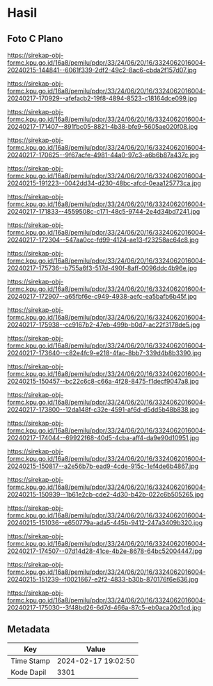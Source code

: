 # Hasil

## Foto C Plano

https://sirekap-obj-formc.kpu.go.id/16a8/pemilu/pdpr/33/24/06/20/16/3324062016004-20240215-144841--6061f339-2df2-49c2-8ac6-cbda2f157d07.jpg

https://sirekap-obj-formc.kpu.go.id/16a8/pemilu/pdpr/33/24/06/20/16/3324062016004-20240217-170929--afefacb2-19f8-4894-8523-c18164dce099.jpg

https://sirekap-obj-formc.kpu.go.id/16a8/pemilu/pdpr/33/24/06/20/16/3324062016004-20240217-171407--891fbc05-8821-4b38-bfe9-5605ae020f08.jpg

https://sirekap-obj-formc.kpu.go.id/16a8/pemilu/pdpr/33/24/06/20/16/3324062016004-20240217-170625--9f67acfe-4981-44a0-97c3-a6b6b87a437c.jpg

https://sirekap-obj-formc.kpu.go.id/16a8/pemilu/pdpr/33/24/06/20/16/3324062016004-20240215-191223--0042dd34-d230-48bc-afcd-0eaa125773ca.jpg

https://sirekap-obj-formc.kpu.go.id/16a8/pemilu/pdpr/33/24/06/20/16/3324062016004-20240217-171833--4559508c-c171-48c5-9744-2e4d34bd7241.jpg

https://sirekap-obj-formc.kpu.go.id/16a8/pemilu/pdpr/33/24/06/20/16/3324062016004-20240217-172304--547aa0cc-fd99-4124-ae13-f23258ac64c8.jpg

https://sirekap-obj-formc.kpu.go.id/16a8/pemilu/pdpr/33/24/06/20/16/3324062016004-20240217-175736--b755a6f3-517d-490f-8aff-0096ddc4b96e.jpg

https://sirekap-obj-formc.kpu.go.id/16a8/pemilu/pdpr/33/24/06/20/16/3324062016004-20240217-172907--a65fbf6e-c949-4938-aefc-ea5bafb6b45f.jpg

https://sirekap-obj-formc.kpu.go.id/16a8/pemilu/pdpr/33/24/06/20/16/3324062016004-20240217-175938--cc9167b2-47eb-499b-b0d7-ac22f3178de5.jpg

https://sirekap-obj-formc.kpu.go.id/16a8/pemilu/pdpr/33/24/06/20/16/3324062016004-20240217-173640--c82e4fc9-e218-4fac-8bb7-339d4b8b3390.jpg

https://sirekap-obj-formc.kpu.go.id/16a8/pemilu/pdpr/33/24/06/20/16/3324062016004-20240215-150457--bc22c6c8-c66a-4f28-8475-f1decf9047a8.jpg

https://sirekap-obj-formc.kpu.go.id/16a8/pemilu/pdpr/33/24/06/20/16/3324062016004-20240217-173800--12da148f-c32e-4591-af6d-d5dd5b48b838.jpg

https://sirekap-obj-formc.kpu.go.id/16a8/pemilu/pdpr/33/24/06/20/16/3324062016004-20240217-174044--69922f68-40d5-4cba-aff4-da9e90d10951.jpg

https://sirekap-obj-formc.kpu.go.id/16a8/pemilu/pdpr/33/24/06/20/16/3324062016004-20240215-150817--a2e56b7b-ead9-4cde-915c-1ef4de6b4867.jpg

https://sirekap-obj-formc.kpu.go.id/16a8/pemilu/pdpr/33/24/06/20/16/3324062016004-20240215-150939--1b61e2cb-cde2-4d30-b42b-022c6b505265.jpg

https://sirekap-obj-formc.kpu.go.id/16a8/pemilu/pdpr/33/24/06/20/16/3324062016004-20240215-151036--e650779a-ada5-445b-9412-247a3409b320.jpg

https://sirekap-obj-formc.kpu.go.id/16a8/pemilu/pdpr/33/24/06/20/16/3324062016004-20240217-174507--07d14d28-41ce-4b2e-8678-64bc52004447.jpg

https://sirekap-obj-formc.kpu.go.id/16a8/pemilu/pdpr/33/24/06/20/16/3324062016004-20240215-151239--f0021667-e2f2-4833-b30b-870176f6e636.jpg

https://sirekap-obj-formc.kpu.go.id/16a8/pemilu/pdpr/33/24/06/20/16/3324062016004-20240217-175030--3f48bd26-6d7d-466a-87c5-eb0aca20d1cd.jpg


## Metadata

| Key        | Value               |
| ---------- | ------------------- |
| Time Stamp | 2024-02-17 19:02:50 |
| Kode Dapil | 3301                |



